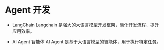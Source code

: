 # Agent 开发

- LangChain
  Langchain 是强大的大语言模型开发框架，简化开发流程，提升应用效率。

- AI Agent 智能体
  AI Agent 是基于大语言模型的智能体，用于执行特定任务。